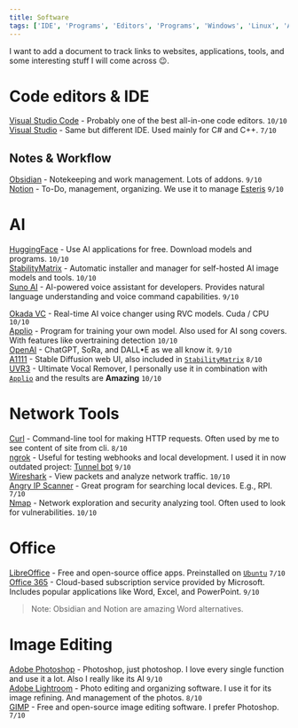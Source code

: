 ```yaml
---
title: Software
tags: ['IDE', 'Programs', 'Editors', 'Programs', 'Windows', 'Linux', 'AI']
---
```


I want to add a document to track links to websites, applications, tools, and some interesting stuff I will come across 😉.

# Code editors & IDE

[Visual Studio Code](https://code.visualstudio.com/) - Probably one of the best all-in-one code editors. ```10/10``` <br />
[Visual Studio](https://code.visualstudio.com/) - Same but different IDE. Used mainly for C# and C++. ```7/10``` <br />

## Notes & Workflow

[Obsidian](https://obsidian.md/) - Notekeeping and work management. Lots of addons. ```9/10``` <br />
[Notion](https://notion.so) - To-Do, management, organizing. We use it to manage [Esteris](https://esteris.eu) ```9/10``` <br />

# AI

[HuggingFace](https://huggingface.co/) - Use AI applications for free. Download models and programs. ```10/10``` <br />
[StabilityMatrix](https://github.com/LykosAI/StabilityMatrix) - Automatic installer and manager for self-hosted AI image models and tools. ```10/10``` <br />
[Suno AI](https://suno.ai/) - AI-powered voice assistant for developers. Provides natural language understanding and voice command capabilities. ```9/10``` <br />


[Okada VC](https://github.com/w-okada/voice-changer) - Real-time AI voice changer using RVC models. Cuda / CPU ```10/10``` <br />
[Applio](https://applio.org/) - Program for training your own model. Also used for AI song covers. With features like overtraining detection ```10/10``` <br />
[OpenAI](https://openai.com/) - ChatGPT, SoRa, and DALL•E as we all know it. ```9/10``` <br />
[A1111](https://huggingface.co/) - Stable Diffusion web UI, also included in [`StabilityMatrix`](#ai)  ```8/10``` <br />
[UVR3](https://ultimatevocalremover.com/) - Ultimate Vocal Remover, I personally use it in combination with [`Applio`](#ai) and the results are **Amazing** ```10/10```<br />

# Network Tools

[Curl](https://curl.se/) - Command-line tool for making HTTP requests. Often used by me to see content of site from cli. ```8/10``` <br />
[ngrok](https://ngrok.com/) - Useful for testing webhooks and local development. I used it in now outdated project: [Tunnel bot](https://github.com/wrexik/discord-tunnel-bot)  ```9/10``` <br />
[Wireshark](https://www.wireshark.org/) - View packets and analyze network traffic. ```10/10``` <br />
[Angry IP Scanner](https://angryip.org/) - Great program for searching local devices. E.g., RPI. ```7/10``` <br />
[Nmap](https://nmap.org/) - Network exploration and security analyzing tool. Often used to look for vulnerabilities. ```10/10``` <br />

# Office

[LibreOffice](https://www.libreoffice.org/) - Free and open-source office apps. Preinstalled on [`Ubuntu`](https://wrexik.xyz/index/OSs) ```7/10``` <br />
[Office 365](https://www.office.com/) - Cloud-based subscription service provided by Microsoft. Includes popular applications like Word, Excel, and PowerPoint. ```9/10``` <br />
> Note: Obsidian and Notion are amazing Word alternatives.

# Image Editing

[Adobe Photoshop](https://www.adobe.com/products/photoshop.html) - Photoshop, just photoshop. I love every single function and use it a lot. Also I really like its AI ```9/10``` <br />
[Adobe Lightroom](https://www.adobe.com/products/photoshop-lightroom.html) - Photo editing and organizing software. I use it for its image refining. And management of the photos. ```8/10``` <br />
[GIMP](https://www.gimp.org/) - Free and open-source image editing software. I prefer Photoshop. ```7/10``` <br />
